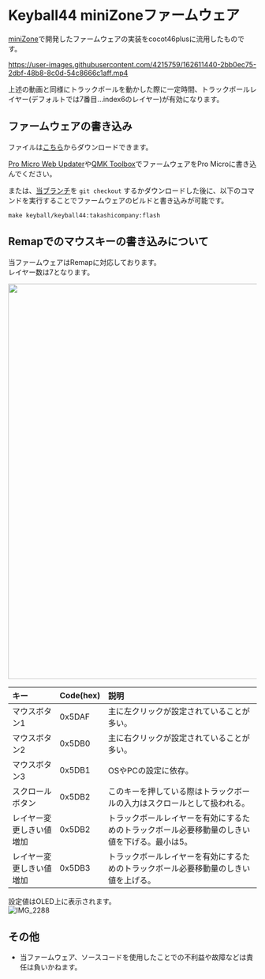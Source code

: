 # Keyball44 miniZoneファームウェア

[miniZone](https://github.com/takashicompany/minizone)で開発したファームウェアの実装をcocot46plusに流用したものです。

https://user-images.githubusercontent.com/4215759/162611440-2bb0ec75-2dbf-48b8-8c0d-54c8666c1aff.mp4

上述の動画と同様にトラックボールを動かした際に一定時間、トラックボールレイヤー(デフォルトでは7番目...index6のレイヤー)が有効になります。  

## ファームウェアの書き込み

ファイルは[こちら](https://github.com/takashicompany/qmk_firmware/releases/download/keyball44%2Fv1/keyball_keyball44_takashicompany.hex)からダウンロードできます。

[Pro Micro Web Updater](https://sekigon-gonnoc.github.io/promicro-web-updater/index.html)や[QMK Toolbox](https://kbd.dailycraft.jp/claw44/buildguide/10_firmware/toolbox/)でファームウェアをPro Microに書き込んでください。

または、[当ブランチ](https://github.com/takashicompany/qmk_firmware/tree/keyball)を `git checkout` するかダウンロードした後に、以下のコマンドを実行することでファームウェアのビルドと書き込みが可能です。

```
make keyball/keyball44:takashicompany:flash
```

## Remapでのマウスキーの書き込みについて

当ファームウェアはRemapに対応しております。  
レイヤー数は7となります。

<img src="https://user-images.githubusercontent.com/4215759/193408416-3cded42f-4e86-4b70-ae23-8dc8f72fb64c.png" width="800px"/>

|キー|Code(hex)|説明|
|:--|:--|:--|
|マウスボタン1|0x5DAF|主に左クリックが設定されていることが多い。|
|マウスボタン2|0x5DB0|主に右クリックが設定されていることが多い。|
|マウスボタン3|0x5DB1|OSやPCの設定に依存。|
|スクロールボタン|0x5DB2|このキーを押している際はトラックボールの入力はスクロールとして扱われる。|
|レイヤー変更しきい値増加|0x5DB2|トラックボールレイヤーを有効にするためのトラックボール必要移動量のしきい値を下げる。最小は5。|
|レイヤー変更しきい値増加|0x5DB3|トラックボールレイヤーを有効にするためのトラックボール必要移動量のしきい値を上げる。|

設定値はOLED上に表示されます。  
![IMG_2288](https://user-images.githubusercontent.com/4215759/193409514-c4b5b214-efa1-4ac8-bf06-c3d4938a1343.jpg)


## その他

- 当ファームウェア、ソースコードを使用したことでの不利益や故障などは責任は負いかねます。

